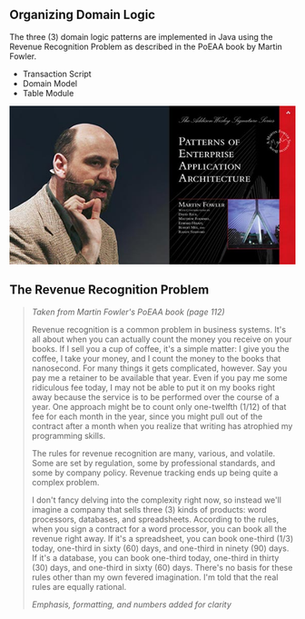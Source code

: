 ## Organizing Domain Logic

The three (3) domain logic patterns are implemented in Java using the Revenue Recognition Problem as described in the PoEAA book by Martin Fowler.

- Transaction Script
- Domain Model
- Table Module

![Martin Folwer and PoEAA book cover](src/site/resources/images/Martin-Fowler-and-Patterns-of-Enterprise-Application-Architecture-book.jpg)

## The Revenue Recognition Problem

> *Taken from Martin Fowler's PoEAA book (page 112)*
>
> Revenue recognition is a common problem in business systems. It's all about when you can actually count the money you receive on your books. If I sell you a cup of coffee, it's a simple matter: I give you the coffee, I take your money, and I count the money to the books that nanosecond. For many things it gets complicated, however. Say you pay me a retainer to be available that year. Even if you pay me some ridiculous fee today, I may not be able to put it on my books right away because the service is to be performed over the course of a year. One approach might be to count only one-twelfth (1/12) of that fee for each month in the year, since you might pull out of the contract after a month when you realize that writing has atrophied my programming skills.
>
> The rules for revenue recognition are many, various, and volatile. Some are set by regulation, some by professional standards, and some by company policy. Revenue tracking ends up being quite a complex problem.
>
> I don't fancy delving into the complexity right now, so instead we'll imagine a company that sells three (3) kinds of products: word processors, databases, and spreadsheets. According to the rules, when you sign a contract for a word processor, you can book all the revenue right away. If it's a spreadsheet, you can book one-third (1/3) today, one-third in sixty (60) days, and one-third in ninety (90) days. If it's a database, you can book one-third today, one-third in thirty (30) days, and one-third in sixty (60) days. There's no basis for these rules other than my own fevered imagination. I'm told that the real rules are equally rational.
>
> *Emphasis, formatting, and numbers added for clarity*

